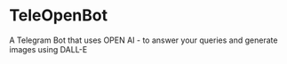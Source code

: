 # TeleOpenBot
 A Telegram Bot that uses OPEN AI - to answer your queries and generate images using DALL-E
